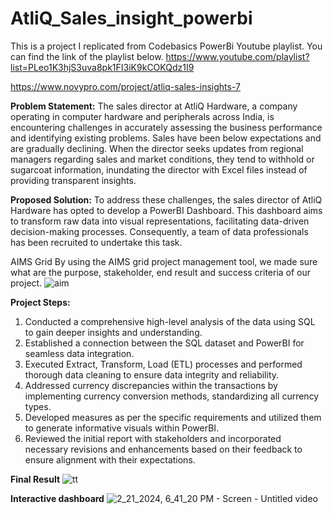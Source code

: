 # AtliQ_Sales_insight_powerbi

This is a project I replicated from Codebasics PowerBi Youtube playlist. You can find the link of the playlist below.
https://www.youtube.com/playlist?list=PLeo1K3hjS3uva8pk1FI3iK9kCOKQdz1I9



https://www.novypro.com/project/atliq-sales-insights-7



**Problem Statement:**
The sales director at AtliQ Hardware, a company operating in computer hardware and peripherals across India, is encountering challenges in accurately assessing the business performance and identifying existing problems. Sales have been below expectations and are gradually declining. When the director seeks updates from regional managers regarding sales and market conditions, they tend to withhold or sugarcoat information, inundating the director with Excel files instead of providing transparent insights.

**Proposed Solution:**
To address these challenges, the sales director of AtliQ Hardware has opted to develop a PowerBI Dashboard. This dashboard aims to transform raw data into visual representations, facilitating data-driven decision-making processes. Consequently, a team of data professionals has been recruited to undertake this task.

AIMS Grid
By using the AIMS grid project management tool, we made sure what are the purpose, stakeholder, end result and success criteria of our project.
![aim](https://github.com/Iqrabaloch123/Atliq_sales_insight_power-bi/assets/130351579/06121b7d-fe00-456b-b673-a96c44461554)



**Project Steps:**
1. Conducted a comprehensive high-level analysis of the data using SQL to gain deeper insights and understanding.
2. Established a connection between the SQL dataset and PowerBI for seamless data integration.
3. Executed Extract, Transform, Load (ETL) processes and performed thorough data cleaning to ensure data integrity and reliability.
4. Addressed currency discrepancies within the transactions by implementing currency conversion methods, standardizing all currency types.
5. Developed measures as per the specific requirements and utilized them to generate informative visuals within PowerBI.
6. Reviewed the initial report with stakeholders and incorporated necessary revisions and enhancements based on their feedback to ensure alignment with their expectations.

**Final Result**
![tt](https://github.com/Iqrabaloch123/Atliq_sales_insight_power-bi/assets/130351579/2aa5699f-41a5-4696-a60b-43c97ba5c799)






**Interactive dashboard**
![2_21_2024, 6_41_20 PM - Screen - Untitled video](https://github.com/Iqrabaloch123/Atliq_sales_insight_power-bi/assets/130351579/d434f654-e993-4bb4-946b-2d62094e03eb)



